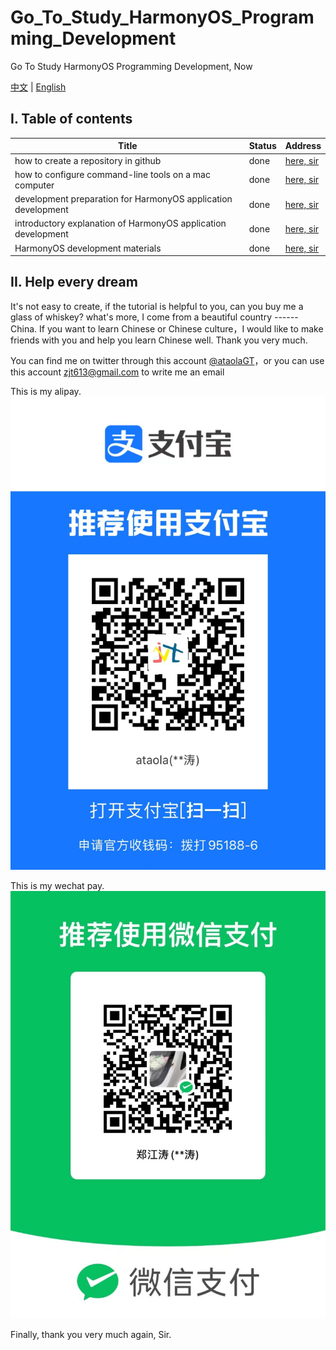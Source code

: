 # Go_To_Study_HarmonyOS_Programming_Development
Go To Study HarmonyOS Programming Development, Now

[中文](./README.md) | [English](./README-en.md)


## I. Table of contents

|  Title   | Status  | Address |
|  ----  | ----  | ----  |
| how to create a repository in github  | done  |  [here, sir](https://mp.weixin.qq.com/s/SRTZNAoVqcit-QCsAHFAfA) |
| how to configure command-line tools on a mac computer  | done  | [here, sir](https://mp.weixin.qq.com/s/BBsY_saRW2F1BhX2fktjzw) |
| development preparation for HarmonyOS application development  | done  | [here, sir](https://mp.weixin.qq.com/s?__biz=MzIxNzI2ODMyMA==&mid=2651292329&idx=1&sn=9e96e8cb0725cb275546280097ce1073&chksm=8c0f4ba6bb78c2b0d598adedd8ea94aaf6b88230832c0a48f07cac5b47cc5b63199460f3c260&token=734558778&lang=zh_CN#rd) |
| introductory explanation of HarmonyOS application development| done  | [here, sir](https://mp.weixin.qq.com/s?__biz=MzIxNzI2ODMyMA==&mid=2651292355&idx=1&sn=4716d0a4841c4f0c0845d774d17bc4a8&chksm=8c0f4bccbb78c2dab842d0e2a0b081b1f1de3a7c68223fd873c363a20908b7675d502093b7dd&token=2065906398&lang=zh_CN#rd) |
| HarmonyOS development materials| done  | [here, sir](https://mp.weixin.qq.com/s?__biz=MzIxNzI2ODMyMA==&mid=2651292295&idx=1&sn=80907e629c53e26ee1e07b9dde444e49&chksm=8c0f4b88bb78c29e6a51617bd87dea925529d18aed547816d45f909969d58cfcec06dc9c8622#rd) |


## II. Help every dream

It's not easy to create, if the tutorial is helpful to you, can you buy me a glass of whiskey? what's more, I come from a beautiful country ------ China. If you want to learn Chinese or Chinese culture，I would like to make friends with you and help you learn Chinese well. Thank you very much.

You can find me on twitter through this account [@ataolaGT](https://twitter.com/ataolaGT)，or you can use this account <zjt613@gmail.com> to write me an email

This is my alipay.
![支付宝](img/zfb.jpg)

This is my wechat pay.
![微信](img/wx.jpg)

Finally, thank you very much again, Sir.